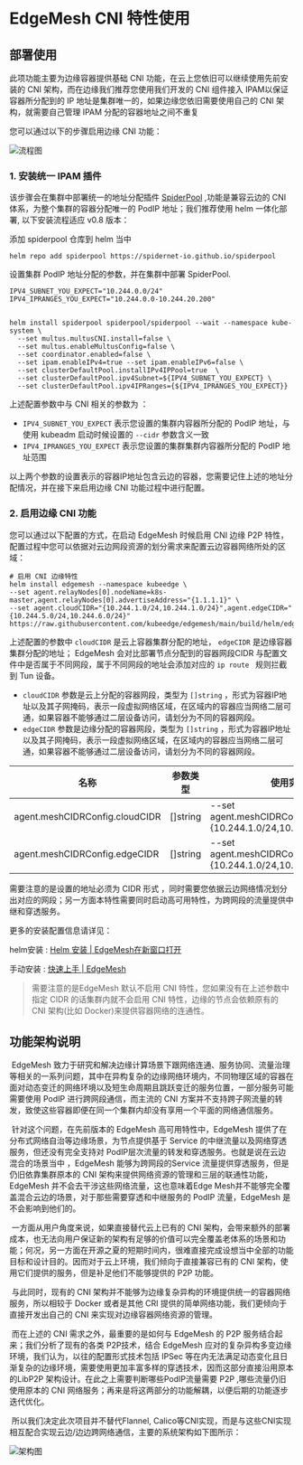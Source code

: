 # EdgeMesh CNI  特性使用 



##  部署使用

此项功能主要为边缘容器提供基础 CNI 功能，在云上您依旧可以继续使用先前安装的 CNI 架构，而在边缘我们推荐您使用我们开发的 CNI 组件接入 IPAM以保证容器所分配到的 IP 地址是集群唯一的，如果边缘您依旧需要使用自己的 CNI 架构，就需要自己管理 IPAM 分配的容器地址之间不重复

您可以通过以下的步骤启用边缘 CNI 功能：

![流程图](images\cni\CNIworkflow.png)

### 1. 安装统一 IPAM 插件

该步骤会在集群中部署统一的地址分配插件 [SpiderPool](https://github.com/spidernet-io/spiderpool) ,功能是兼容云边的 CNI 体系，为整个集群的容器分配唯一的 PodIP 地址；我们推荐使用 helm 一体化部署, 以下安装流程适应 v0.8 版本：

添加 spiderpool 仓库到 helm 当中

``` shell
helm repo add spiderpool https://spidernet-io.github.io/spiderpool
```

设置集群 PodIP 地址分配的参数，并在集群中部署 SpiderPool.


```shell
IPV4_SUBNET_YOU_EXPECT="10.244.0.0/24"
IPV4_IPRANGES_YOU_EXPECT="10.244.0.0-10.244.20.200"


helm install spiderpool spiderpool/spiderpool --wait --namespace kube-system \
  --set multus.multusCNI.install=false \
  --set multus.enableMultusConfig=false \
  --set coordinator.enabled=false \
  --set ipam.enableIPv4=true --set ipam.enableIPv6=false \
  --set clusterDefaultPool.installIPv4IPPool=true  \
  --set clusterDefaultPool.ipv4Subnet=${IPV4_SUBNET_YOU_EXPECT} \
  --set clusterDefaultPool.ipv4IPRanges={${IPV4_IPRANGES_YOU_EXPECT}}
```

上述配置参数中与 CNI 相关的参数为 ：

* `IPV4_SUBNET_YOU_EXPECT`  表示您设置的集群内容器所分配的 PodIP 地址，与使用 kubeadm 启动时候设置的 `--cidr` 参数含义一致
* `IPV4_IPRANGES_YOU_EXPECT` 表示您设置的集群集群内容器所分配的 PodIP 地址范围

以上两个参数的设置表示的容器IP地址包含云边的容器，您需要记住上述的地址分配情况，并在接下来启用边缘 CNI 功能过程中进行配置。 



### 2. 启用边缘 CNI 功能 

您可以通过以下配置的方式，在启动 EdgeMesh 时候启用 CNI 边缘 P2P 特性，配置过程中您可以依据对云边网段资源的划分需求来配置云边容器网络所处的区域：

``` shell
# 启用 CNI 边缘特性
helm install edgemesh --namespace kubeedge \
--set agent.relayNodes[0].nodeName=k8s-master,agent.relayNodes[0].advertiseAddress="{1.1.1.1}" \
--set agent.cloudCIDR="{10.244.1.0/24,10.244.1.0/24}",agent.edgeCIDR="{10.244.5.0/24,10.244.6.0/24}"
https://raw.githubusercontent.com/kubeedge/edgemesh/main/build/helm/edgemesh.tgz
```

上述配置的参数中 `cloudCIDR` 是云上容器集群分配的地址， `edgeCIDR` 是边缘容器集群分配的地址； EdgeMesh 会对比部署节点分配到的容器网段CIDR 与配置文件中是否属于不同网段，属于不同网段的地址会添加对应的 `ip route ` 规则拦截到 Tun 设备。

* `cloudCIDR` 参数是云上分配的容器网段，类型为 `[]string` ，形式为容器IP地址以及其子网掩码，表示一段虚拟网络区域，在区域内的容器应当网络二层可通，如果容器不能够通过二层设备访问，请划分为不同的容器网段。
* `edgeCIDR` 参数是边缘分配的容器网段，类型为 `[]string` ，形式为容器IP地址以及其子网掩码，表示一段虚拟网络区域，在区域内的容器应当网络二层可通，如果容器不能够通过二层设备访问，请划分为不同的容器网段。

| 名称                           | 参数类型 | 使用实例                                                     |
| ------------------------------ | -------- | ------------------------------------------------------------ |
| agent.meshCIDRConfig.cloudCIDR | []string | --set agent.meshCIDRConfig.cloudCIDR="{10.244.1.0/24,10.244.1.0/24}" |
| agent.meshCIDRConfig.edgeCIDR  | []string | --set agent.meshCIDRConfig.edgeCIDR="{10.244.1.0/24,10.244.1.0/24}" |

需要注意的是设置的地址必须为 CIDR 形式 ，同时需要您依据云边网络情况划分出对应的网段；另一方面本特性需要同时启动高可用特性，为跨网段的流量提供中继和穿透服务。

更多的安装配置信息请详见：

helm安装 : [Helm 安装 | EdgeMesh在新窗口打开](https://edgemesh.netlify.app/zh/guide/#helm-安装)

手动安装 : [快速上手 | EdgeMesh](https://edgemesh.netlify.app/zh/guide/)

> 需要注意的是EdgeMesh 默认不启用 CNI 特性，您如果没有在上述参数中指定 CIDR 的话集群内就不会启用 CNI 特性，边缘的节点会依赖原有的 CNI 架构(比如 Docker)来提供容器网络的连通性。



## 功能架构说明

​		EdgeMesh 致力于研究和解决边缘计算场景下跟网络连通、服务协同、流量治理等相关的一系列问题，其中在异构复杂的边缘网络环境内，不同物理区域的容器在面对动态变迁的网络环境以及短生命周期且跳跃变迁的服务位置，一部分服务可能需要使用 PodIP 进行跨网段通信，而主流的 CNI 方案并不支持跨子网流量的转发，致使这些容器即便在同一个集群内却没有享用一个平面的网络通信服务。

​		针对这个问题，在先前版本的 EdgeMesh 高可用特性中，EdgeMesh 提供了在分布式网络自治等边缘场景，为节点提供基于 Service 的中继流量以及网络穿透服务，但还没有完全支持对 PodIP层次流量的转发和穿透服务。也就是说在云边混合的场景当中 ，EdgeMesh 能够为跨网段的Service 流量提供穿透服务，但是仍旧依靠集群原本的 CNI 架构来提供网络资源的管理和三层的联通性功能，EdgeMesh 并不会去干涉这些网络流量，这也意味着Edge Mesh并不能够完全覆盖混合云边的场景，对于那些需要穿透和中继服务的 PodIP 流量，EdgeMesh 是不会影响到他们的。

​		一方面从用户角度来说，如果直接替代云上已有的 CNI 架构，会带来额外的部署成本，也无法向用户保证新的架构有足够的价值可以完全覆盖老体系的场景和功能；何况，另一方面在开源之夏的短期时间内，很难直接完成设想当中全部的功能目标和设计目的。因而对于云上环境，我们倾向于直接兼容已有的 CNI 架构，使用它们提供的服务，但是补足他们不能够提供的 P2P 功能。

​		与此同时，现有的 CNI 架构并不能够为边缘复杂异构的环境提供统一的容器网络服务，所以相较于 Docker 或者是其他 CRI 提供的简单网络功能，我们更倾向于直接开发出自己的 CNI 来实现对边缘容器网络资源的管理。

​		而在上述的 CNI 需求之外，最重要的是如何与 EdgeMesh 的 P2P 服务结合起来；我们分析了现有的各类 P2P技术，结合 EdgeMesh 应对的复杂异构多变边缘环境，我们认为，以往的配置形式技术包括 IPSec 等在内无法满足动态变化且日渐复杂的边缘环境，需要使用更加丰富多样的穿透技术，因而这部分直接沿用原本的LibP2P 架构设计。在此之上需要判断哪些PodIP流量需要 P2P ,哪些流量仍旧使用原本的 CNI 网络服务；再来是将这两部分的功能解耦，以便后期的功能逐步迭代优化。

​		所以我们决定此次项目并不替代Flannel, Calico等CNI实现，而是与这些CNI实现相互配合实现云边/边边跨网络通信，主要的系统架构如下图所示：

![架构图](images\cni\arch.png)

